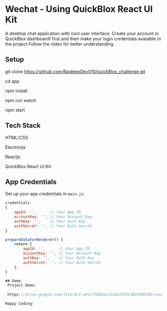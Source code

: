 # Wechat - Using QuickBlox React UI Kit
A desktop chat application with cool user interface. Create your account in QuickBlox dashboardf first and then make your login credentials avaialble in the project.Follow the video for better understanding.

## Setup
 git clone https://github.com/RajdeepDey010/quickBlox_challenge.git

 cd app

 npm install

 npm run watch

 npm start

## Tech Stack
 HTML/CSS

 Electronjs

 Reactjs

 QuickBlox React UI Kit

## App Credentials

Set up your app credentials in `main.js`:

```javascript
credentials: 
{
    appId: '',      // Your App ID
    accountKey: '', // Your Account Key
    authKey: '',    // Your Auth Key
    authSecret: '', // Your Auth Secret
}

prepareDataForRenderer() {
    return {
        appId: '',      // Your App ID
        accountKey: '', // Your Account Key
        authKey: '',    // Your Auth Key
        authSecret: '', // Your Auth Secret
    };
}

## Demo
 Project Demo: 
 
 https://drive.google.com/file/d/1-xVvtTY8EUxCo3LbbJ9STOJWSFDDRJO9/view?usp=sharing

Happy Coding!
